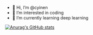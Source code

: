 - 👋 Hi, I’m @cyinen
- 👀 I’m interested in coding
- 🌱 I’m currently learning deep learning

<!---
cyinen/cyinen is a ✨ special ✨ repository because its `README.md` (this file) appears on your GitHub profile.
You can click the Preview link to take a look at your changes.
--->
[![Anurag's GitHub stats](https://github-readme-stats.vercel.app/api?username=cyinen)](https://github.com/anuraghazra/github-readme-stats)
